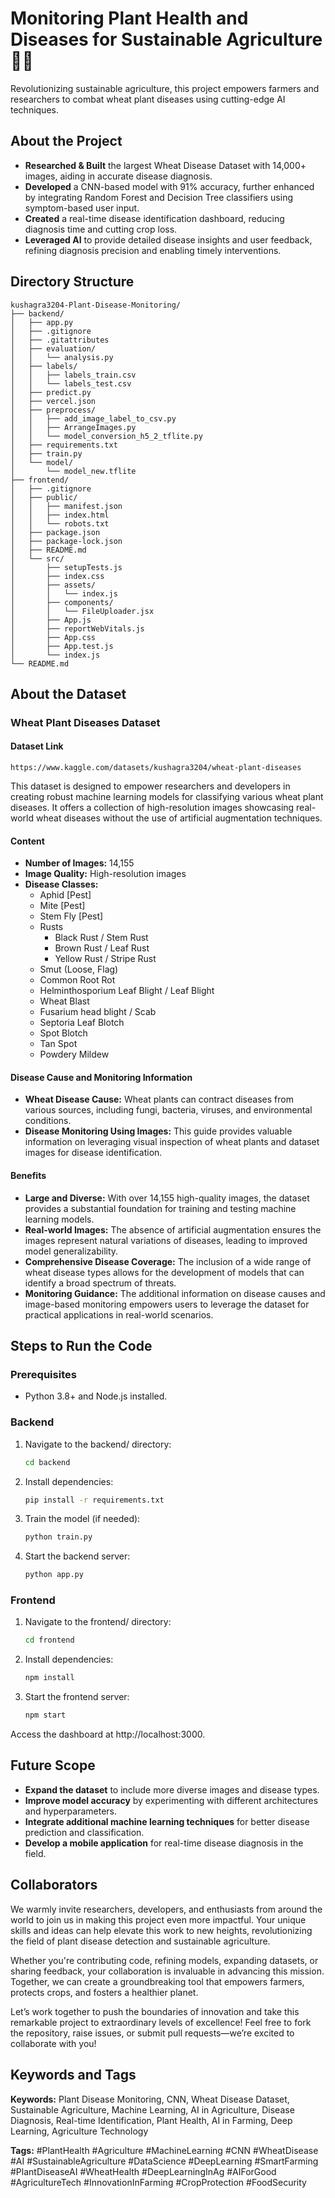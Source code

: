 # Monitoring Plant Health and Diseases for Sustainable Agriculture 🌾🌱
Revolutionizing sustainable agriculture, this project empowers farmers and researchers to combat wheat plant diseases using cutting-edge AI techniques.

## About the Project
- **Researched & Built** the largest Wheat Disease Dataset with 14,000+ images, aiding in accurate disease diagnosis.
- **Developed** a CNN-based model with 91% accuracy, further enhanced by integrating Random Forest and Decision Tree classifiers using symptom-based user input.
- **Created** a real-time disease identification dashboard, reducing diagnosis time and cutting crop loss.
- **Leveraged AI** to provide detailed disease insights and user feedback, refining diagnosis precision and enabling timely interventions.

## Directory Structure
```
kushagra3204-Plant-Disease-Monitoring/
├── backend/
│   ├── app.py
│   ├── .gitignore
│   ├── .gitattributes
│   ├── evaluation/
│   │   └── analysis.py
│   ├── labels/
│   │   ├── labels_train.csv
│   │   └── labels_test.csv
│   ├── predict.py
│   ├── vercel.json
│   ├── preprocess/
│   │   ├── add_image_label_to_csv.py
│   │   ├── ArrangeImages.py
│   │   └── model_conversion_h5_2_tflite.py
│   ├── requirements.txt
│   ├── train.py
│   └── model/
│       └── model_new.tflite
├── frontend/
│   ├── .gitignore
│   ├── public/
│   │   ├── manifest.json
│   │   ├── index.html
│   │   └── robots.txt
│   ├── package.json
│   ├── package-lock.json
│   ├── README.md
│   └── src/
│       ├── setupTests.js
│       ├── index.css
│       ├── assets/
│       │   └── index.js
│       ├── components/
│       │   └── FileUploader.jsx
│       ├── App.js
│       ├── reportWebVitals.js
│       ├── App.css
│       ├── App.test.js
│       └── index.js
└── README.md
```

## About the Dataset

### Wheat Plant Diseases Dataset
#### Dataset Link
```
https://www.kaggle.com/datasets/kushagra3204/wheat-plant-diseases
```
This dataset is designed to empower researchers and developers in creating robust machine learning models for classifying various wheat plant diseases. It offers a collection of high-resolution images showcasing real-world wheat diseases without the use of artificial augmentation techniques.

#### Content
- **Number of Images:** 14,155
- **Image Quality:** High-resolution images
- **Disease Classes:**
    - Aphid [Pest]
    - Mite [Pest]
    - Stem Fly [Pest]
    - Rusts
        - Black Rust / Stem Rust
        - Brown Rust / Leaf Rust
        - Yellow Rust / Stripe Rust
    - Smut (Loose, Flag)
    - Common Root Rot
    - Helminthosporium Leaf Blight / Leaf Blight
    - Wheat Blast
    - Fusarium head blight / Scab
    - Septoria Leaf Blotch
    - Spot Blotch
    - Tan Spot
    - Powdery Mildew

#### Disease Cause and Monitoring Information
- **Wheat Disease Cause:** Wheat plants can contract diseases from various sources, including fungi, bacteria, viruses, and environmental conditions.
- **Disease Monitoring Using Images:** This guide provides valuable information on leveraging visual inspection of wheat plants and dataset images for disease identification.

#### Benefits
- **Large and Diverse:** With over 14,155 high-quality images, the dataset provides a substantial foundation for training and testing machine learning models.
- **Real-world Images:** The absence of artificial augmentation ensures the images represent natural variations of diseases, leading to improved model generalizability.
- **Comprehensive Disease Coverage:** The inclusion of a wide range of wheat disease types allows for the development of models that can identify a broad spectrum of threats.
- **Monitoring Guidance:** The additional information on disease causes and image-based monitoring empowers users to leverage the dataset for practical applications in real-world scenarios.

## Steps to Run the Code

### Prerequisites
- Python 3.8+ and Node.js installed.

### Backend
1. Navigate to the backend/ directory:
   ```bash
   cd backend
   ```
2. Install dependencies:
   ```bash
   pip install -r requirements.txt
   ```
3. Train the model (if needed):
   ```bash
   python train.py
   ```
4. Start the backend server:
   ```bash
   python app.py
   ```

### Frontend
1. Navigate to the frontend/ directory:
   ```bash
   cd frontend
   ```
2. Install dependencies:
   ```bash
   npm install
   ```
3. Start the frontend server:
   ```bash
   npm start
   ```

Access the dashboard at http://localhost:3000.

## Future Scope
- **Expand the dataset** to include more diverse images and disease types.
- **Improve model accuracy** by experimenting with different architectures and hyperparameters.
- **Integrate additional machine learning techniques** for better disease prediction and classification.
- **Develop a mobile application** for real-time disease diagnosis in the field.

## Collaborators
We warmly invite researchers, developers, and enthusiasts from around the world to join us in making this project even more impactful. Your unique skills and ideas can help elevate this work to new heights, revolutionizing the field of plant disease detection and sustainable agriculture.

Whether you're contributing code, refining models, expanding datasets, or sharing feedback, your collaboration is invaluable in advancing this mission. Together, we can create a groundbreaking tool that empowers farmers, protects crops, and fosters a healthier planet.

Let’s work together to push the boundaries of innovation and take this remarkable project to extraordinary levels of excellence! Feel free to fork the repository, raise issues, or submit pull requests—we’re excited to collaborate with you!
## Keywords and Tags
**Keywords:** Plant Disease Monitoring, CNN, Wheat Disease Dataset, Sustainable Agriculture, Machine Learning, AI in Agriculture, Disease Diagnosis, Real-time Identification, Plant Health, AI in Farming, Deep Learning, Agriculture Technology

**Tags:** #PlantHealth #Agriculture #MachineLearning #CNN #WheatDisease #AI #SustainableAgriculture #DataScience #DeepLearning #SmartFarming #PlantDiseaseAI #WheatHealth #DeepLearningInAg #AIForGood #AgricultureTech #InnovationInFarming #CropProtection #FoodSecurity

